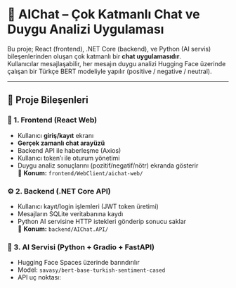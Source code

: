 # 🤖 AIChat – Çok Katmanlı Chat ve Duygu Analizi Uygulaması

Bu proje; React (frontend), .NET Core (backend), ve Python (AI servis) bileşenlerinden oluşan çok katmanlı bir **chat uygulamasıdır**.  
Kullanıcılar mesajlaşabilir, her mesajın duygu analizi Hugging Face üzerinde çalışan bir Türkçe BERT modeliyle yapılır (positive / negative / neutral).

---

## 🚀 Proje Bileşenleri

### 🧩 1. Frontend (React Web)
- Kullanıcı **giriş/kayıt** ekranı
- **Gerçek zamanlı chat arayüzü**
- Backend API ile haberleşme (Axios)
- Kullanıcı token’ı ile oturum yönetimi
- Duygu analiz sonuçlarını (pozitif/negatif/nötr) ekranda gösterir  
📍 **Konum:** `frontend/WebClient/aichat-web/`

### ⚙️ 2. Backend (.NET Core API)
- Kullanıcı kayıt/login işlemleri (JWT token üretimi)
- Mesajların SQLite veritabanına kaydı
- Python AI servisine HTTP istekleri gönderip sonucu saklar  
📍 **Konum:** `backend/AIChat.API/`

### 🧠 3. AI Servisi (Python + Gradio + FastAPI)
- Hugging Face Spaces üzerinde barındırılır
- Model: `savasy/bert-base-turkish-sentiment-cased`
- API uç noktası:  
